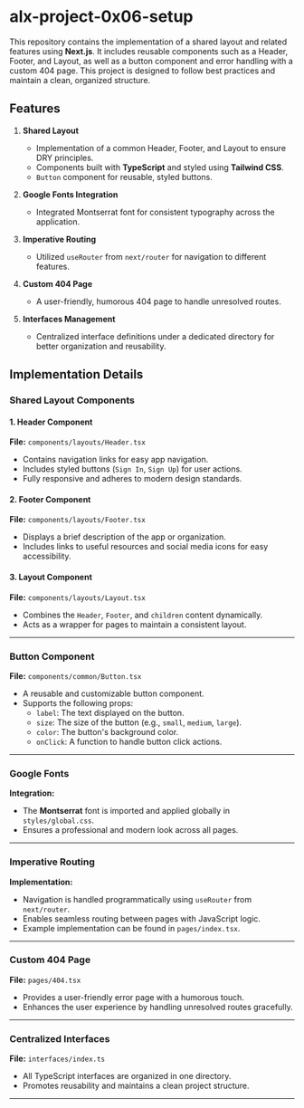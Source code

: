 # alx-project-0x06-setup

This repository contains the implementation of a shared layout and related features using **Next.js**. It includes reusable components such as a Header, Footer, and Layout, as well as a button component and error handling with a custom 404 page. This project is designed to follow best practices and maintain a clean, organized structure.

## Features

1. **Shared Layout**  
   - Implementation of a common Header, Footer, and Layout to ensure DRY principles.
   - Components built with **TypeScript** and styled using **Tailwind CSS**.
   - `Button` component for reusable, styled buttons.

2. **Google Fonts Integration**  
   - Integrated Montserrat font for consistent typography across the application.

3. **Imperative Routing**  
   - Utilized `useRouter` from `next/router` for navigation to different features.

4. **Custom 404 Page**  
   - A user-friendly, humorous 404 page to handle unresolved routes.

5. **Interfaces Management**  
   - Centralized interface definitions under a dedicated directory for better organization and reusability.

## Implementation Details

### Shared Layout Components

#### 1. Header Component  
**File:** `components/layouts/Header.tsx`  
- Contains navigation links for easy app navigation.  
- Includes styled buttons (`Sign In`, `Sign Up`) for user actions.  
- Fully responsive and adheres to modern design standards.

#### 2. Footer Component  
**File:** `components/layouts/Footer.tsx`  
- Displays a brief description of the app or organization.  
- Includes links to useful resources and social media icons for easy accessibility.  

#### 3. Layout Component  
**File:** `components/layouts/Layout.tsx`  
- Combines the `Header`, `Footer`, and `children` content dynamically.  
- Acts as a wrapper for pages to maintain a consistent layout.

---

### Button Component  
**File:** `components/common/Button.tsx`  
- A reusable and customizable button component.  
- Supports the following props:
  - `label`: The text displayed on the button.
  - `size`: The size of the button (e.g., `small`, `medium`, `large`).
  - `color`: The button's background color.
  - `onClick`: A function to handle button click actions.

---

### Google Fonts  
**Integration:**  
- The **Montserrat** font is imported and applied globally in `styles/global.css`.  
- Ensures a professional and modern look across all pages.

---

### Imperative Routing  
**Implementation:**  
- Navigation is handled programmatically using `useRouter` from `next/router`.  
- Enables seamless routing between pages with JavaScript logic.  
- Example implementation can be found in `pages/index.tsx`.

---

### Custom 404 Page  
**File:** `pages/404.tsx`  
- Provides a user-friendly error page with a humorous touch.  
- Enhances the user experience by handling unresolved routes gracefully.

---

### Centralized Interfaces  
**File:** `interfaces/index.ts`  
- All TypeScript interfaces are organized in one directory.  
- Promotes reusability and maintains a clean project structure.

---
